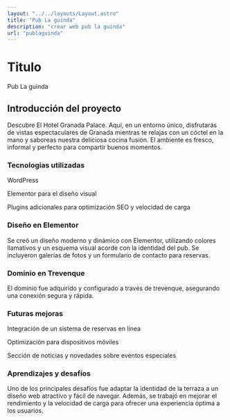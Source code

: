 ```yaml
---
layout: "../../layouts/Layout.astro"
title: "Pub La guinda"
description: "crear web pub la guinda"
url: "publaguinda"
---
```

# Titulo
Pub La guinda
## Introducción del proyecto
Descubre El Hotel Granada Palace. Aquí, en un entorno único, disfrutarás de vistas espectaculares de Granada mientras te relajas con un cóctel en la mano y saboreas nuestra deliciosa cocina fusión. El ambiente es fresco, informal y perfecto para compartir buenos momentos.
### Tecnologias utilizadas
WordPress

Elementor para el diseño visual

Plugins adicionales para optimización SEO y velocidad de carga
### Diseño en Elementor
Se creó un diseño moderno y dinámico con Elementor, utilizando colores llamativos y un esquema visual acorde con la identidad del pub. Se incluyeron galerías de fotos y un formulario de contacto para reservas.
### Dominio en Trevenque
El dominio fue adquirido y configurado a través de trevenque, asegurando una conexión segura y rápida.
### Futuras mejoras
Integración de un sistema de reservas en línea

Optimización para dispositivos móviles

Sección de noticias y novedades sobre eventos especiales
### Aprendizajes y desafíos
Uno de los principales desafíos fue adaptar la identidad de la terraza a un diseño web atractivo y fácil de navegar. Además, se trabajó en mejorar el rendimiento y la velocidad de carga para ofrecer una experiencia óptima a los usuarios.